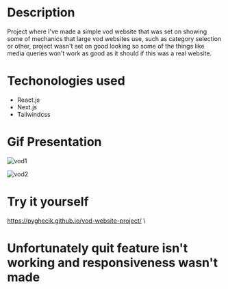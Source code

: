 # Description
 Project where I've made a simple vod website that was set on showing some of mechanics that large vod websites use, such as category selection or other, 
 project wasn't set on good looking so some of the things like media queries won't work as good as it should if this was a real website.
# Techonologies used
 - React.js
 - Next.js
 - Tailwindcss 
# Gif Presentation
![vod1](https://user-images.githubusercontent.com/127633002/224516395-7dcb039d-8a1e-4c53-be10-e06478bf91ae.gif)

![vod2](https://user-images.githubusercontent.com/127633002/224516398-fc19fc83-70b8-4568-b47f-cf90a8915546.gif)
# Try it yourself
https://pyghecik.github.io/vod-website-project/  \
# Unfortunately quit feature isn't working and responsiveness wasn't made
